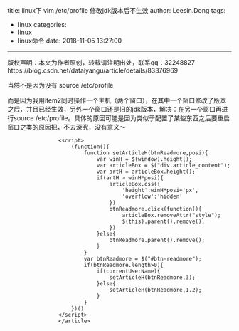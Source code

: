 title: linux下 vim /etc/profile 修改jdk版本后不生效
author: Leesin.Dong
tags:
  - linux
categories:
  - linux
  - linux命令
date: 2018-11-05 13:27:00
---
<article>
		<div id="article_content" class="article_content clearfix csdn-tracking-statistics" data-pid="blog" data-mod="popu_307" data-dsm="post">
								<div class="article-copyright">
					版权声明：本文为作者原创，转载请注明出处，联系qq：32248827					https://blog.csdn.net/dataiyangu/article/details/83376969				</div>
								            <link rel="stylesheet" href="https://csdnimg.cn/release/phoenix/template/css/ck_htmledit_views-f76675cdea.css">
						<div class="htmledit_views">

当然不是因为没有 source /etc/profile

而是因为我用item2同时操作一个主机（两个窗口），在其中一个窗口修改了版本之后，并且已经生效，另外一个窗口还是旧的jdk版本，解决：在另一个窗口再进行source /etc/profile。具体的原因可能是因为类似于配置了某些东西之后要重启窗口之类的原因把，不去深究，没有意义～
            </div>
                </div>

					<script>
						(function(){
							function setArticleH(btnReadmore,posi){
								var winH = $(window).height();
								var articleBox = $("div.article_content");
								var artH = articleBox.height();
								if(artH > winH*posi){
									articleBox.css({
										'height':winH*posi+'px',
										'overflow':'hidden'
									})
									btnReadmore.click(function(){
										articleBox.removeAttr("style");
										$(this).parent().remove();
									})
								}else{
									btnReadmore.parent().remove();
								}
							}
							var btnReadmore = $("#btn-readmore");
							if(btnReadmore.length>0){
								if(currentUserName){
									setArticleH(btnReadmore,3);
								}else{
									setArticleH(btnReadmore,1.2);
								}
							}
						})()
					</script>
					</article>